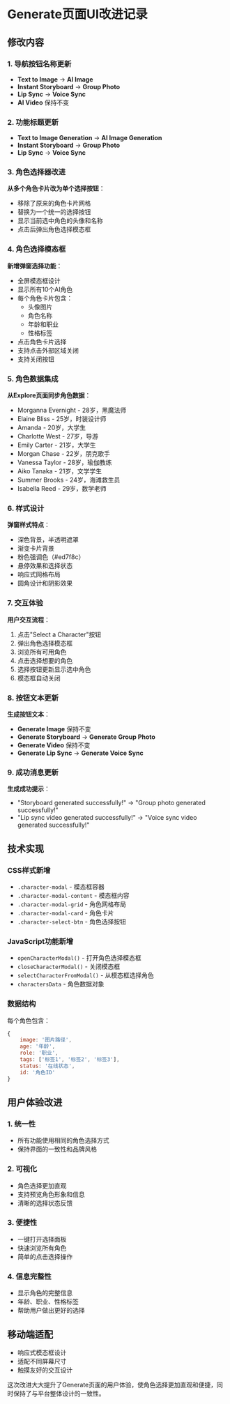 # Generate页面UI改进记录

## 修改内容

### 1. 导航按钮名称更新
- **Text to Image** → **AI Image**
- **Instant Storyboard** → **Group Photo**
- **Lip Sync** → **Voice Sync**
- **AI Video** 保持不变

### 2. 功能标题更新
- **Text to Image Generation** → **AI Image Generation**
- **Instant Storyboard** → **Group Photo**
- **Lip Sync** → **Voice Sync**

### 3. 角色选择器改进
**从多个角色卡片改为单个选择按钮**：
- 移除了原来的角色卡片网格
- 替换为一个统一的选择按钮
- 显示当前选中角色的头像和名称
- 点击后弹出角色选择模态框

### 4. 角色选择模态框
**新增弹窗选择功能**：
- 全屏模态框设计
- 显示所有10个AI角色
- 每个角色卡片包含：
  - 头像图片
  - 角色名称
  - 年龄和职业
  - 性格标签
- 点击角色卡片选择
- 支持点击外部区域关闭
- 支持关闭按钮

### 5. 角色数据集成
**从Explore页面同步角色数据**：
- Morganna Evernight - 28岁，黑魔法师
- Elaine Bliss - 25岁，时装设计师
- Amanda - 20岁，大学生
- Charlotte West - 27岁，导游
- Emily Carter - 21岁，大学生
- Morgan Chase - 22岁，朋克歌手
- Vanessa Taylor - 28岁，瑜伽教练
- Aiko Tanaka - 21岁，文学学生
- Summer Brooks - 24岁，海滩救生员
- Isabella Reed - 29岁，数学老师

### 6. 样式设计
**弹窗样式特点**：
- 深色背景，半透明遮罩
- 渐变卡片背景
- 粉色强调色（#ed7f8c）
- 悬停效果和选择状态
- 响应式网格布局
- 圆角设计和阴影效果

### 7. 交互体验
**用户交互流程**：
1. 点击"Select a Character"按钮
2. 弹出角色选择模态框
3. 浏览所有可用角色
4. 点击选择想要的角色
5. 选择按钮更新显示选中角色
6. 模态框自动关闭

### 8. 按钮文本更新
**生成按钮文本**：
- **Generate Image** 保持不变
- **Generate Storyboard** → **Generate Group Photo**
- **Generate Video** 保持不变
- **Generate Lip Sync** → **Generate Voice Sync**

### 9. 成功消息更新
**生成成功提示**：
- "Storyboard generated successfully!" → "Group photo generated successfully!"
- "Lip sync video generated successfully!" → "Voice sync video generated successfully!"

## 技术实现

### CSS样式新增
- `.character-modal` - 模态框容器
- `.character-modal-content` - 模态框内容
- `.character-modal-grid` - 角色网格布局
- `.character-modal-card` - 角色卡片
- `.character-select-btn` - 角色选择按钮

### JavaScript功能新增
- `openCharacterModal()` - 打开角色选择模态框
- `closeCharacterModal()` - 关闭模态框
- `selectCharacterFromModal()` - 从模态框选择角色
- `charactersData` - 角色数据对象

### 数据结构
每个角色包含：
```javascript
{
    image: '图片路径',
    age: '年龄',
    role: '职业',
    tags: ['标签1', '标签2', '标签3'],
    status: '在线状态',
    id: '角色ID'
}
```

## 用户体验改进

### 1. 统一性
- 所有功能使用相同的角色选择方式
- 保持界面的一致性和品牌风格

### 2. 可视化
- 角色选择更加直观
- 支持预览角色形象和信息
- 清晰的选择状态反馈

### 3. 便捷性
- 一键打开选择面板
- 快速浏览所有角色
- 简单的点击选择操作

### 4. 信息完整性
- 显示角色的完整信息
- 年龄、职业、性格标签
- 帮助用户做出更好的选择

## 移动端适配
- 响应式模态框设计
- 适配不同屏幕尺寸
- 触摸友好的交互设计

这次改进大大提升了Generate页面的用户体验，使角色选择更加直观和便捷，同时保持了与平台整体设计的一致性。 